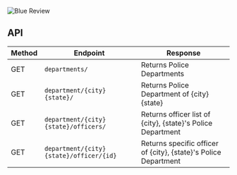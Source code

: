![Blue Review](https://i.imgur.com/BgfgOg9.png)

## API


| Method | Endpoint                                 | Response                                                 |   
|--------|------------------------------------------|----------------------------------------------------------|
| GET    | `departments/`                           | Returns Police Departments                               |
| GET    | `department/{city} {state}/`             | Returns Police Department of {city} {state}              |
| GET    | `department/{city} {state}/officers/`    | Returns officer list of {city}, {state}'s Police Department|
| GET    | `department/{city} {state}/officer/{id}` | Returns specific officer of {city}, {state}'s Police Department|
